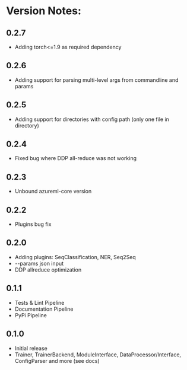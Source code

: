 # Version Notes:
## 0.2.7
* Adding torch<=1.9 as required dependency

## 0.2.6
* Adding support for parsing multi-level args from commandline and params

## 0.2.5
* Adding support for directories with config path (only one file in directory)

## 0.2.4
* Fixed bug where DDP all-reduce was not working

## 0.2.3
* Unbound azureml-core version

## 0.2.2
* Plugins bug fix

## 0.2.0
* Adding plugins: SeqClassification, NER, Seq2Seq
* --params json input
* DDP allreduce optimization

## 0.1.1
* Tests & Lint Pipeline
* Documentation Pipeline
* PyPi Pipeline

## 0.1.0
* Initial release
* Trainer, TrainerBackend, ModuleInterface, DataProcessor/Interface, ConfigParser and more (see docs)